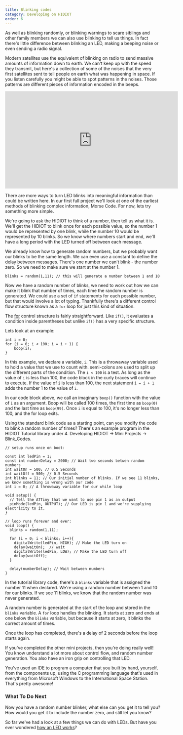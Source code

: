 ```yaml
---
title: Blinking codes
category: Developing on HIDIOT
order: 6
---
```


As well as blinking randomly, or blinking warnings to scare siblings and other family members we can also use blinking to tell us things. In fact there's little difference between blinking an LED, making a beeping noise or even sending a radio signal.

Modern satellites use the equivalent of blinking on radio to send massive amounts of information down to earth. We can't keep up with the speed they transmit, but here's a collection of some of the noises that the very first satellites sent to tell people on earth what was happening in space. If you listen carefully you might be able to spot patterns in the noises. Those patterns are different pieces of information encoded in the beeps.

<iframe width="560" height="315" src="https://www.youtube.com/embed/MjVorX1YVng" frameborder="0" allowfullscreen></iframe>

There are more ways to turn LED blinks into meaningful information than could be written here. In our first full project we'll look at one of the earliest methods of blinking complex information, Morse Code. For now, lets try something more simple.

We're going to ask the HIDIOT to think of a number, then tell us what it is. We'll get the HIDIOT to blink once for each possible value, so the number 1 would be represented by one blink, while the number 10 would be represented by 10 blinks. So we know where numbers start and end, we'll have a long period with the LED turned off between each message.

We already know how to generate random numbers, but we probably want our blinks to be the same length. We can even use a constant to define the delay between messages. There's one number we can't blink - the number zero. So we need to make sure we start at the number 1.

	blinks = random(1,11); // this will generate a number between 1 and 10

Now we have a random number of blinks, we need to work out how we can make it blink that number of times, each time the random number is generated. We could use a set of ```if``` statements for each possible number, but that would involve a lot of typing. Thankfully there's a different control flow structure known as a ```for``` loop for just this kind of situation.

The [for](https://www.arduino.cc/en/Reference/For) control structure is fairly straightforward. Like ```if()```, it evaluates a condition inside parentheses but unlike ```if()``` has a very specific structure.

Lets look at an example:

	int i = 0;
	for (i = 0; i < 100; i = i + 1) {
		boop(i);
	}

In this example, we declare a variable, ```i```. This is a throwaway variable used to hold a value that we use to count with. semi-colons are used to split up the different parts of the condition. The ```i < 100``` is a test. As long as the value of ```i``` is less than 100, the code block in the curly braces will continue to execute. If the value of ```i``` is less than 100, the next statement ```i = i + 1``` adds the number 1 to the value of ```i```.

In our code block above, we call an imaginary ```boop()``` function with the value of ```i``` as an argument. Boop will be called 100 times, the first time as ```boop(0)``` and the last time as ```boop(99)```. Once ```i``` is equal to 100, it's no longer less than 100, and the for loop exits.

Using the standard blink code as a starting point, can you modify the code to blink a random number of times? There's an example program in the HIDIOT Tutorial library under 4. Developing HIDIOT -> Mini Projects -> Blink_Codes.

	// setup runs once on boot:

	const int ledPin = 1;
	const int numberDelay = 2000; // Wait two seconds betwen random numbers
	int waitOn = 500; // 0.5 Seconds
	int waitOff = 500; // 0.5 Seconds
	int blinks = 11; // Our initial number of blinks. If we see 11 blinks, we know something is wrong with our code
	int i = 0; // A throwaway variable for our while loop

	void setup() {
	  // Tell the ATTiny that we want to use pin 1 as an output
	  pinMode(ledPin, OUTPUT); // Our LED is pin 1 and we're supplying electricity to it.
	}

	// loop runs forever and ever:
	void loop() {
	  blinks = random(1,11);

	  for (i = 0; i < blinks; i++){
	    digitalWrite(ledPin, HIGH); // Make the LED turn on
	    delay(waitOn);  // wait
	    digitalWrite(ledPin, LOW); // Make the LED turn off
	    delay(waitOff);
	  }

	  delay(numberDelay); // Wait between numbers
	}

In the tutorial library code, there's a ```blinks``` variable that is assigned the number 11 when declared. We're using a random number between 1 and 10 for our blinks. If we see 11 blinks, we know that the random number was never generated.

A random number is generated at the start of the loop and stored in the ```blinks``` variable. A ```for``` loop handles the blinking. It starts at zero and ends at one below the ```blinks``` variable, but because it starts at zero, it blinks the correct amount of times.

Once the loop has completed, there's a delay of 2 seconds before the loop starts again.

If you've completed the other mini projects, then you're doing really well! You know understand a lot more about control flow, and random number generation. You also have an iron grip on controlling that LED.

You've used an IDE to program a computer that you built by hand, yourself, from the components up, using the C programming language that's used in everything from Microsoft Windows to the International Space Station. That's pretty awesome!

### What To Do Next

Now you have a random number blinker, what else can you get it to tell you? How would you get it to include the number zero, and still let you know?

So far we've had a look at a few things we can do with LEDs. But have you ever wondered [how an LED works](https://www.youtube.com/watch?v=uyse_I-zo4Q)?
